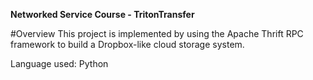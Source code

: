 **Networked Service Course - TritonTransfer**

#Overview
This project is implemented by using the Apache Thrift RPC framework
to build a Dropbox-like cloud storage system.

Language used: Python


